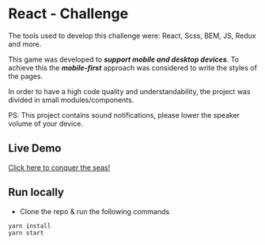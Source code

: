 
# React - Challenge


The tools used to develop this challenge were: React, Scss, BEM, JS, Redux and more.


This game was developed to ***support mobile and desktop devices***. To achieve this the ***mobile-first*** approach was considered to write the styles of the pages.


In order to have a high code quality and understandability, the project was divided in small modules/components.

PS: This project contains sound notifications, please lower the speaker volume of your device.  

## Live Demo

[Click here to conquer the seas!](http://eduardo0099.github.io/)


## Run locally

- Clone the repo & run the following commands

```
yarn install
yarn start
```